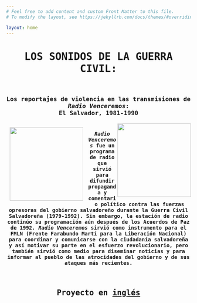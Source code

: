 ```yaml
---
# Feel free to add content and custom Front Matter to this file.
# To modify the layout, see https://jekyllrb.com/docs/themes/#overriding-theme-defaults

layout: home
---
```

<center><h1><b><tt>LOS SONIDOS DE LA GUERRA CIVIL:</h1>
  <br>
<h3>Los reportajes de violencia en las transmisiones de <i>Radio Venceremos</i>: 
<br>
El Salvador, 1981-1990
<br> 
  <br>
<img style="padding: 10px;" align="left" width="200" height="200" src="https://github.com/lgsump/radio-venceremos-espanol/assets/122332459/ec73fb70-cb52-4da4-aeb7-2ad69ea23ff2"><img align="right" width="200" height="200" src="https://github.com/lgsump/radio-venceremos-espanol/assets/122332459/131e340a-4d86-4341-9466-c5167aa9dce1"><h4><b><i>Radio Venceremos</i></b> fue un programa de radio que sirvió para difundir propaganda y comentario político contra las fuerzas opresoras del gobierno salvadoreño durante la Guerra Civil Salvadoreña (1979-1992). Sin embargo, la estación de radio continúo su programación aún después de los Acuerdos de Paz de 1992. <i>Radio Venceremos</i> sirvió como instrumento para el FMLN (Frente Farabundo Martí para la Liberación Nacional) para coordinar y comunicarse con la ciudadanía salvadoreña y así motivar su parte en el esfuerzo revolucionario, pero también sirvió como medio para diseminar noticias y para informar al pueblo de las atrocidades del gobierno y de sus ataques más recientes.
  <br>
  <br>
<br>
<h2>Proyecto en <a href="https://lgsump.github.io/radio-venceremos-english/">inglés</a></h2>
<br>
